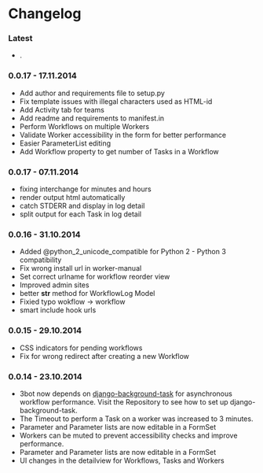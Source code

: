 # Changelog


### Latest

* .


### 0.0.17 - 17.11.2014

* Add author and requirements file to setup.py
* Fix template issues with illegal characters used as HTML-id
* Add Activity tab for teams
* Add readme and requirements to manifest.in
* Perform Workflows on multiple Workers
* Validate Worker accessibility in the form for better performance
* Easier ParameterList editing
* Add Workflow property to get number of Tasks in a Workflow


### 0.0.17 - 07.11.2014

*   fixing interchange for minutes and hours
*   render output html automatically
*   catch STDERR and display in log detail
*   split output for each Task in log detail


### 0.0.16 - 31.10.2014

*   Added @python_2_unicode_compatible for Python 2 - Python 3 compatibility
*   Fix wrong install url in worker-manual
*   Set correct urlname for workflow reorder view
*   Improved admin sites
*   better __str__ method for WorkflowLog Model
*   Fixied typo wokflow -> workflow
*   smart include hook urls


### 0.0.15 - 29.10.2014

*    CSS indicators for pending workflows
*    Fix for wrong redirect after creating a new Workflow


### 0.0.14 - 23.10.2014

*    3bot now depends on [django-background-task](https://github.com/lilspikey/django-background-task) for asynchronous workflow performance. Visit the Repository to see how to set up django-background-task.
*    The Timeout to perform a Task on a worker was increased to 3 minutes.
*    Parameter and Parameter lists are now editable in a FormSet
*    Workers can be muted to prevent accessibility checks and improve performance.
*    Parameter and Parameter lists are now editable in a FormSet
*    UI changes in the detailview for Workflows, Tasks and Workers
